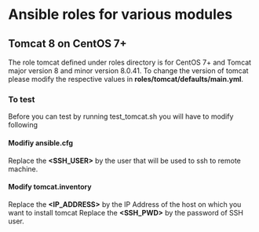 # Ansible roles for various modules

## Tomcat 8 on CentOS 7+
The role tomcat defined under roles directory is for CentOS 7+ and Tomcat major version 8 and minor version 8.0.41. To change the version of tomcat please modify the respective values in **roles/tomcat/defaults/main.yml**.  

### To test
Before you can test by running test_tomcat.sh you will have to modify following

#### Modifiy ansible.cfg

Replace the **<SSH_USER>** by the user that will be used to ssh to remote machine.

#### Modify tomcat.inventory

Replace the **<IP_ADDRESS>** by the IP Address of the host on which you want to install tomcat
Replace the **<SSH_PWD>** by the password of SSH user.



